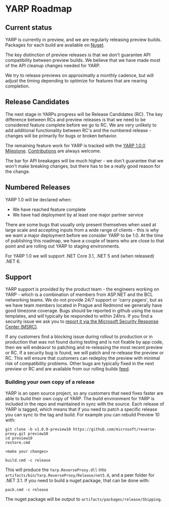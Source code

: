 # YARP Roadmap

## Current status

YARP is currently in preview, and we are regularly releasing preview builds. Packages for each build are available on [Nuget](https://www.nuget.org/packages/Yarp.ReverseProxy/).

The key distinction of preview releases is that we don't guarantee API compatibility between preview builds. We believe that we have made most of the API cleanup changes needed for YARP.

We try to release previews on approximatly a monthly cadence, but will adjust the timing depending to optimize for features that are nearing completion. 

## Release Candidates

The next stage in YARPs progress will be Release Candidates (RC). The key difference between RCs and preview releases is that we need to be considered feature complete before we go to RC. We are very unlikely to add additional functionality between RC's and the numbered release - changes will be primarily for bugs or broken behavior.

The remaining feature work for YARP is tracked with the [YARP 1.0.0 Milestone](https://github.com/microsoft/reverse-proxy/milestone/3). [Contributions](https://github.com/microsoft/reverse-proxy/blob/main/contributing.md) are always welcome.

The bar for API breakages will be much higher - we don't guarantee that we won't make breaking changes, but there has to be a really good reason for the change. 

## Numbered Releases

YARP 1.0 will be declared when:

* We have reached feature complete
* We have had deployment by at least one major partner service

There are some bugs that usually only present themselves when used at large scale and accepting inputs from a wide range of clients - this is why we want a major deployment before we consider YARP to be 1.0. At the time of publishing this roadmap, we have a couple of teams who are close to that point and are rolling out YARP to staging environments.

For YARP 1.0 we will support .NET Core 3.1, .NET 5 and (when released) .NET 6.

## Support

YARP support is provided by the product team - the engineers working on YARP - which is a combination of members from ASP.NET and the BCL networking teams. We do not provide 24/7 support or 'carry pagers', but as we have team members located in Prague and Redmond we generally have good timezone coverage. Bugs should be reported in github using the issue templates, and will typically be responded to within 24hrs. If you find a security issue we ask you to [report it via the Microsoft Security Response Center (MSRC)](https://github.com/microsoft/reverse-proxy/blob/main/SECURITY.md).

If any customers find a blocking issue during rollout to production or in production that was not found during testing and is not fixable by app code, then we will endeavor to patching and re-releasing the most recent preview or RC. If a security bug is found, we will patch and re-release the preview or RC. This will ensure that customers can redeploy the preview with minimal risk of compatibility problems. Other bugs are typically fixed in the next preview or RC and are available from our rolling builds [feed](https://github.com/microsoft/reverse-proxy/blob/main/docs/DailyBuilds.md). 

### Building your own copy of a release

YARP is an open source project, so any customers that need fixes faster are able to build their own copy of YARP. The build environment for YARP is included in the repo and maintained in sync with the source. Each release of YARP is tagged, which means that if you need to patch a specific release you can sync to the tag and build. For example you can rebuild Preview 10 with:

```shell
git clone -b v1.0.0-preview10 https://github.com/microsoft/reverse-proxy.git preview10
cd preview10
restore.cmd 

<make your changes>

build.cmd -c release
```

This will produce the `Yarp.ReverseProxy.dll` into `artifacts/bin/Yarp.ReverseProxy/Release/net5.0`, and a peer folder for .NET 3.1. If you need to build a nuget package, that can be done with: 

```shell
pack.cmd -c release
```

The nuget package will be output to `artifacts/packages/release/Shipping`.

